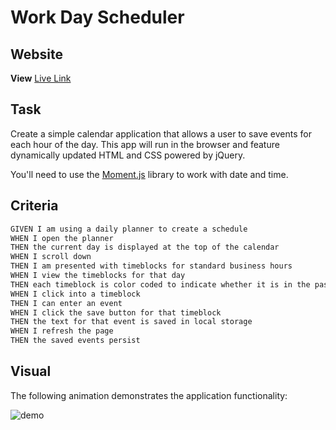 # Work Day Scheduler

## Website

**View** [Live Link](https://faithelizagreen.github.io/work-scheduler/)



## Task

Create a simple calendar application that allows a user to save events for each hour of the day. This app will run in the browser and feature dynamically updated HTML and CSS powered by jQuery. 


You'll need to use the [Moment.js](https://momentjs.com/) library to work with date and time. 


## Criteria

```md
GIVEN I am using a daily planner to create a schedule
WHEN I open the planner
THEN the current day is displayed at the top of the calendar
WHEN I scroll down
THEN I am presented with timeblocks for standard business hours
WHEN I view the timeblocks for that day
THEN each timeblock is color coded to indicate whether it is in the past, present, or future
WHEN I click into a timeblock
THEN I can enter an event
WHEN I click the save button for that timeblock
THEN the text for that event is saved in local storage
WHEN I refresh the page
THEN the saved events persist
```
## Visual

The following animation demonstrates the application functionality:

![demo](./Assets/Images/workscheduledemo.gif)
